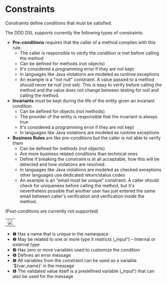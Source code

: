 # Constraints
Constraints define conditions that must be satisfied.

The DDD DSL supports currently the following types of constraints:
* **Pre-conditions** requires that the caller of a method complies with this rule. 
  * The caller is responsible to verify the condition is met before calling the method
  * Can be defined for methods (not objects)
  * It's considered a programming error if they are not kept  
  * In languages like Java violations are modeled as runtime exceptions
  * An example is a "not null" constraint. A value passed to a method should never be null (not set). This is easy to verify before calling the method and the value does not change between testing for null and calling the method.
* **Invariants** must be kept during the life of the entity given an invariant condition.
  * Can be defined for objects (not methods)
  * The provider of the entity is responsible that the invariant is always true
  * It's considered a programming error if they are not kept
  * In languages like Java violations are modeled as runtime exceptions
* **Business Rules** are like pre-conditions but the caller is not able to verify them
  * Can be defined for methods (not objects)
  * Are more business related conditions than technical ones
  * Define if breaking the constraint is at all acceptable, how this will be detected and how violations are resolved.
  * In languages like Java violations are modeled as checked exceptions other languages use dedicated return/status codes  
  * An example is an "email must be unique" constraint. A caller should check for uniqueness before calling the method, but it's nevertheless possible that another user has just entered the same email between caller's verification and verification inside the method.

(Post-conditions are currently not supported)

<table><tr><td><img src="https://cdn.rawgit.com/fuinorg/org.fuin.dsl.ddd/67ec011/doc/dsl/constraints-simple.ddd.svg"></td></tr></table>

* &#x2776; Has a name that is unique in the namespace
* &#x2777; May be related to one or more type it restricts („input“) – Internal or external type
* &#x2778; Has zero or more variables used to customize the condition
* &#x2779; Defines an error message
* &#x277A; All variables from the constraint can be used as a variable '${var_name}' in the message  
* &#x277B; The validated value itself is a predefined variable („input“) that can also be used for the message
